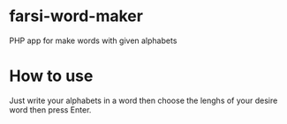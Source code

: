 # farsi-word-maker
PHP app for make words with given alphabets

# How to use
Just write your alphabets in a word then choose the lenghs of your desire word then press Enter.